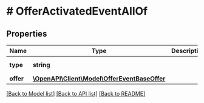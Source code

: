 # # OfferActivatedEventAllOf

## Properties

Name | Type | Description | Notes
------------ | ------------- | ------------- | -------------
**type** | **string** |  | [optional] [default to 'OFFER_ACTIVATED']
**offer** | [**\OpenAPI\Client\Model\OfferEventBaseOffer**](OfferEventBaseOffer.md) |  | 

[[Back to Model list]](../../README.md#documentation-for-models) [[Back to API list]](../../README.md#documentation-for-api-endpoints) [[Back to README]](../../README.md)


